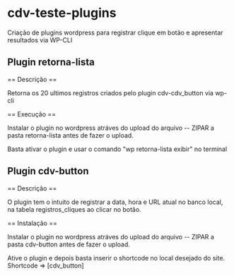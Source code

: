 # cdv-teste-plugins
Criação de plugins wordpress para registrar clique em botão e apresentar resultados via WP-CLI

## Plugin retorna-lista

== Descrição ==

Retorna os 20 ultimos registros criados pelo plugin cdv-cdv_button via wp-cli

== Execução ==

Instalar o plugin no wordpress atráves do upload do arquivo
-- ZIPAR a pasta retorna-lista antes de fazer o upload.

Basta ativar o plugin e usar o comando "wp retorna-lista exibir" no terminal 

## Plugin cdv-button

== Descrição ==

O plugin tem o intuito de registrar a data, hora e URL atual no banco local, na tabela registros_cliques ao clicar no botão.

== Instalação ==

Instalar o plugin no wordpress atráves do upload do arquivo
-- ZIPAR a pasta cdv-button antes de fazer o upload.

Ative o plugin e depois basta inserir o shortcode no local desejado do site.
Shortcode => [cdv_button]
